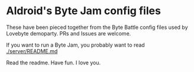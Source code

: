 # Aldroid's Byte Jam config files

These have been pieced together from the Byte Battle config files used by Lovebyte demoparty. PRs and Issues are welcome.

If you want to run a Byte Jam, you probably want to read [./server/README.md](./server/README.md)

Read the readme. Have fun. I love you.

